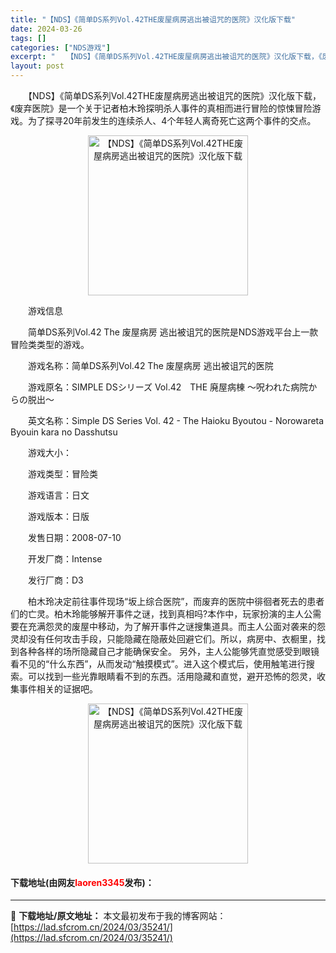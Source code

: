 ```yaml
---
title: "【NDS】《简单DS系列Vol.42THE废屋病房逃出被诅咒的医院》汉化版下载"
date: 2024-03-26
tags: []
categories: ["NDS游戏"]
excerpt: "　　【NDS】《简单DS系列Vol.42THE废屋病房逃出被诅咒的医院》汉化版下载，《废弃医院》是一个关于记者柏木玲探明杀人事件的真相而进行冒险的惊悚冒险游戏。为了探寻20年前发生的连续杀人、4个年轻人离奇死亡这两个事件的交点。 　　游戏信息 　　简单DS系列Vol.42 The 废屋病房 逃出被诅&hellip;"
layout: post
---
```


 <p>　　【NDS】《简单DS系列Vol.42THE废屋病房逃出被诅咒的医院》汉化版下载，《废弃医院》是一个关于记者柏木玲探明杀人事件的真相而进行冒险的惊悚冒险游戏。为了探寻20年前发生的连续杀人、4个年轻人离奇死亡这两个事件的交点。</p> <p align="center"><img align="" border="0" src="https://lad.sfcrom.cn/wp-content/uploads/2024/03/20240326_66022b47e2315.jpg" width="256" alt="【NDS】《简单DS系列Vol.42THE废屋病房逃出被诅咒的医院》汉化版下载" /></p> <p>　　游戏信息</p> <p>　　简单DS系列Vol.42 The 废屋病房 逃出被诅咒的医院是NDS游戏平台上一款冒险类类型的游戏。</p> <p>　　游戏名称：简单DS系列Vol.42 The 废屋病房 逃出被诅咒的医院</p> <p>　　游戏原名：SIMPLE DSシリーズ Vol.42　THE 廃屋病棟 ～呪われた病院からの脱出～</p> <p>　　英文名称：Simple DS Series Vol. 42 - The Haioku Byoutou - Norowareta Byouin kara no Dasshutsu</p> <p>　　游戏大小：</p> <p>　　游戏类型：冒险类</p> <p>　　游戏语言：日文</p> <p>　　游戏版本：日版</p> <p>　　发售日期：2008-07-10</p> <p>　　开发厂商：Intense</p> <p>　　发行厂商：D3</p> <p>　　柏木玲决定前往事件现场&ldquo;坂上综合医院&rdquo;，而废弃的医院中徘徊者死去的患者们的亡灵。柏木玲能够解开事件之谜，找到真相吗?本作中，玩家扮演的主人公需要在充满怨灵的废屋中移动，为了解开事件之谜搜集道具。而主人公面对袭来的怨灵却没有任何攻击手段，只能隐藏在隐蔽处回避它们。所以，病房中、衣橱里，找到各种各样的场所隐藏自己才能确保安全。 另外，主人公能够凭直觉感受到眼镜看不见的&ldquo;什么东西&rdquo;，从而发动&ldquo;触摸模式&rdquo;。进入这个模式后，使用触笔进行搜索。可以找到一些光靠眼睛看不到的东西。活用隐藏和直觉，避开恐怖的怨灵，收集事件相关的证据吧。</p> <p align="center"><img align="" border="0" src="https://lad.sfcrom.cn/wp-content/uploads/2024/03/20240326_66022b4844a6b.jpg" width="256" alt="【NDS】《简单DS系列Vol.42THE废屋病房逃出被诅咒的医院》汉化版下载" /></p> <p><h4>下载地址(由网友<font color="red">laoren3345</font>发布)：</h4></p> 

---
📖 **下载地址/原文地址：** 本文最初发布于我的博客网站：[https://lad.sfcrom.cn/2024/03/35241/](https://lad.sfcrom.cn/2024/03/35241/)
